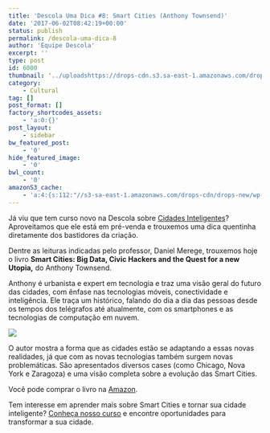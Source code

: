 ```yaml
---
title: 'Descola Uma Dica #8: Smart Cities (Anthony Townsend)'
date: '2017-06-02T08:42:19+00:00'
status: publish
permalink: /descola-uma-dica-8
author: 'Equipe Descola'
excerpt: ''
type: post
id: 6000
thumbnail: '../uploadshttps://drops-cdn.s3.sa-east-1.amazonaws.com/drops-new/wp-content/uploads/2017/06/01174651/Descola_umadica-8-150x150.png'
category:
    - Cultural
tag: []
post_format: []
factory_shortcodes_assets:
    - 'a:0:{}'
post_layout:
    - sidebar
bw_featured_post:
    - '0'
hide_featured_image:
    - '0'
bwl_count:
    - '0'
amazonS3_cache:
    - 'a:4:{s:112:"//s3-sa-east-1.amazonaws.com/drops-cdn/drops-new/wp-content/uploads/2017/06/01174046/smart-cities-new-utopia.jpg";i:6004;s:121:"//s3-sa-east-1.amazonaws.com/drops-cdn/drops-new/wp-content/uploads/2017/06/01174046/smart-cities-new-utopia-674x1024.jpg";i:6004;s:74:"//descola.org/drops/wp-content/uploads/2017/06/smart-cities-new-utopia.jpg";i:6004;s:83:"//descola.org/drops/wp-content/uploads/2017/06/smart-cities-new-utopia-674x1024.jpg";i:6004;}'
---
```

Já viu que tem curso novo na Descola sobre [Cidades Inteligentes](https://descola.org/curso/smart-cities)? Aproveitamos que ele está em pré-venda e trouxemos uma dica quentinha diretamente dos bastidores da criação.

Dentre as leituras indicadas pelo professor, Daniel Merege, trouxemos hoje o livro **Smart Cities: Big Data, Civic Hackers and the Quest for a new** **Utopia,** do Anthony Townsend.

Anthony é urbanista e expert em tecnologia e traz uma visão geral do futuro das cidades, com ênfase nas tecnologias móveis, conectividade e inteligência. Ele traça um histórico, falando do dia a dia das pessoas desde os tempos dos telégrafos até atualmente, com os smartphones e as tecnologias de computação em nuvem.

![](https://descola.org/drops/wp-content/uploads/2017/06/smart-cities-new-utopia-674x1024.jpg)

O autor mostra a forma que as cidades estão se adaptando a essas novas realidades, já que com as novas tecnologias também surgem novas problemáticas. São apresentados diversos cases (como Chicago, Nova York e Zaragoza) e uma visão completa sobre a evolução das Smart Cities.

Você pode comprar o livro na [Amazon](https://www.amazon.com.br/Smart-Cities-Civic-Hackers-Utopia-ebook/dp/B00CF2M9AA/).

Tem interesse em aprender mais sobre Smart Cities e tornar sua cidade inteligente? [Conheça nosso curso](https://descola.org/curso/smart-cities) e encontre oportunidades para transformar a sua cidade.
